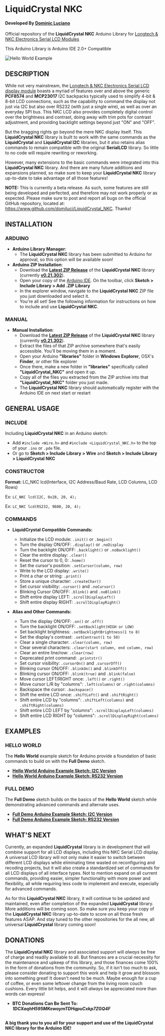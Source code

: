 # LiquidCrystal NKC

#### **Developed By [Dominic Luciano](https://www.github.com/domiluci)**

Official repository of the **LiquidCrystal NKC** Arduino Library for [Longtech & NKC Electronics Serial LCD Modules](http://media.nkcelectronics.com/datasheet/LCM2004SD-NSA-FBW.pdf)

This Arduino Library is Arduino IDE 2.0+ Compatible

![Hello World Example](https://i.ibb.co/HYcRqPY/Hello-World-2.jpg)

## DESCRIPTION

While not very mainstream, the [Longtech & NKC Electronics Serial LCD display module](http://media.nkcelectronics.com/datasheet/LCM2004SD-NSA-FBW.pdf) boasts a myriad of features over and above the generic **PCF8574** and **MCP23017** I2C backpacks typically used to simplify 4-bit & 8-bit LCD connections, such as the capability to command the display not just via I2C but also over RS232 (with just a single wire), as well as over an everyday SPI bus. This NKC LCD also provides completely digital control over the brightness and contrast, doing away with trim pots for contrast adjustment, and providing backlight settings beyond just "ON" and "OFF".

But the bragging rights go beyond the mere NKC display itself. This **LiquidCrystal NKC** library is built to work with the same commands as the **LiquidCrystal** and **LiquidCrystal I2C** libraries, but it also retains alias commands to remain compatible with the original **SerialLCD** library. So little to no code will require rewriting or reworking.

However, many extensions to the basic commands were integrated into this **LiquidCrystal NKC** library. And there are many future additions and expansions planned, so make sure to keep your **LiquidCrystal NKC** library up-to-date to take advantage of all those features!

**NOTE:** This is currently a beta release. As such, some features are still being developed and perfected, and therefore may not work properly or as expected. Please make sure to post and report all bugs on the official GitHub repository, located at: https://www.github.com/domiluci/LiquidCrystal_NKC. Thanks!

## INSTALLATION

### ARDUINO

* **Arduino Library Manager**: 
	* The **LiquidCrystal NKC** library has been submitted to Arduino for approval, so this option will be available soon!
* **Arduino ZIP Installation**:
	* Download the **[Latest ZIP Release](https://github.com/domiluci/LiquidCrystal_NKC/releases)** of the **LiquidCrystal NKC** library (currently **[v0.21.302](https://github.com/domiluci/LiquidCrystal_NKC/archive/refs/tags/v0.21.302.zip)**).
	* Open your copy of the [Arduino IDE](https://www.arduino.cc/en/software). On the toolbar, click **Sketch > Include Library > Add .ZIP Library**
	* In the explorer window, navigate to the **LiquidCrystal NKC** ZIP file you just downloaded and select it.
	* You're all set! See the following information for instructions on how to include and use **LiquidCrystal NKC**.
	
### MANUAL

* **Manual Installation**:
	* Download the **[Latest ZIP Release](https://github.com/domiluci/LiquidCrystal_NKC/releases)** of the **LiquidCrystal NKC** library (currently **[v0.21.302](https://github.com/domiluci/LiquidCrystal_NKC/archive/refs/tags/v0.21.302.zip)**).
	* Extract the files of that ZIP archive somewhere that's easily accessible. You'll be moving them in a moment.
	* Open your Arduino **"libraries"** folder in **Windows Explorer**, OSX's **Finder**, or other file explorer
	* Once there, make a new folder in **"libraries"** specifically called **"LiquidCrystal_NKC"** and open it up.
	* Copy all of the files you extracted from the ZIP archive into that **"LiquidCrystal_NKC"** folder you just made.
	* The **LiquidCrystal NKC** library should automatically register with the Arduino IDE on next start or restart

## GENERAL USAGE

### INCLUDE

Including **LiquidCrystal NKC** in an Arduino sketch:
	
* Add `#include <Wire.h>` and `#include <LiquidCrystal_NKC.h>` to the top of your `.ino` or `.pde` file.
* Or go to **Sketch > Include Library > Wire** and **Sketch > Include Library > LiquidCrystal NKC**

### CONSTRUCTOR

**Format:** LC_NKC lcd(Interface, I2C Address/Baud Rate, LCD Columns, LCD Rows)

Ex: `LC_NKC lcd(I2C, 0x28, 20, 4);`

Ex: `LC_NKC lcd(RS232, 9600, 20, 4);`

### COMMANDS
* **LiquidCrystal Compatible Commands:**
	* Initialize the LCD module: `.init()` or `.begin()`
	* Turn the display ON/OFF: `.display()` or `.noDisplay`
	* Turn the backlight ON/OFF: `.backlight()` or `.noBacklight()`
	* Clear the entire display: `.clear()`
	* Reset the cursor to 0, 0: `.home()`
	* Set the cursor's position: `.setCursor(column, row)`
	* Write to the LCD display: `.write()`
	* Print a char or string:  `.print()`
	* Store a unique character: `.createChar()`
	* Set cursor visibility: `.cursor()` and `.noCursor()`
	* Blinking Cursor ON/OFF: `.blink()` and `.noBlink()`
	* Shift entire display LEFT: `.scrollDisplayLeft()`
	* Shift entire display RIGHT: `.scrollDisplayRight()`

* **Alias and Other Commands:**
	* Turn the display ON/OFF: `.on()` or `.off()`
	* Turn the backlight ON/OFF: `.setBacklight(HIGH or LOW)`
	* Set backlight brightness: `.setBacklightBrightness(1 to 8)`
	* Set the display's contrast: `.setContrast(1 to 50)`
	* Clear a single character: `.clear(column, row)`
	* Clear several characters: `.clear(start column, end column, row)`
	* Clear an entire line/row: `.clear(row)`
	* Deprecated print command: `.printstr()`
	* Set cursor visibility: `.cursorOn()` and `.cursorOff()`
	* Blinking cursor ON/OFF: `.blinkOn()` and `.blinkOff()`
	* Blinking cursor ON/OFF: `.blink(true)` and `.blink(false)`
	* Move cursor LEFT/RIGHT once: `.left()` or `.right()`
	* Move cursor L/R by "columns": `.left(columns)` or `.right(columns)`
	* Backspace the cursor: `.backspace()`
	* Shift the entire LCD once: `.shiftLeft()` and `.shiftRight()`
	* Shift entire LCD by "columns": `.shiftLeft(columns)` and `.shiftRight(columns)`
	* Shift entire LCD LEFT by "columns": `.scrollDisplayLeft(columns)`
	* Shift entire LCD RIGHT by "columns": `.scrollDisplayRight(columns)`

	
## EXAMPLES

### HELLO WORLD

The **Hello World** example sketch for Arduino provide a foundation of basic commands to build on with the **Full Demo** sketch.

* **[Hello World Arduino Example Sketch: I2C Version](https://github.com/domiluci/LiquidCrystal_NKC/blob/main/examples/HelloWorld_I2C/HelloWorld_I2C.ino)**
* **[Hello World Arduino Example Sketch: RS232 Version](https://github.com/domiluci/LiquidCrystal_NKC/blob/main/examples/HelloWorld_RS232/HelloWorld_RS232.ino)**

### FULL DEMO

The **Full Demo** sketch builds on the basics of the **Hello World** sketch while demonstrating advanced commands and alternate uses.

* **[Full Demo Arduino Example Sketch: I2C Version](https://github.com/domiluci/LiquidCrystal_NKC/blob/main/examples/FullDemo_I2C/FullDemo_I2C.ino)**
* **[Full Demo Arduino Example Sketch: RS232 Version](https://github.com/domiluci/LiquidCrystal_NKC/blob/main/examples/FullDemo_RS232/FullDemo_RS232.ino)**

## WHAT'S NEXT

Currently, an expanded **LiquidCrystal** library is in development that will combine support for all LCD displays, including this NKC Serial LCD display. A universal LCD library will not only make it easier to switch between different LCD displays while eliminating time wasted on reconfiguring and recoding projects, but it will also create a standardized set of commands for all LCD displays of all interface types. Not to mention expand on all current commands, providing easier, simpler functionality with more power and flexibility, all while requiring less code to implement and execute, especially for advanced commands.

As for this **LiquidCrystal NKC** library, it will continue to be updated and maintained, even after completion of the expanded **LiquidCrystal** library. More additions will be coming soon. So make sure you keep your copy of the **LiquidCrystal NKC** library up-to-date to score on all those fresh features ASAP. And stay tuned to the other repositories for the all new, all universal **LiquidCrystal** library coming soon!

## DONATIONS

The **LiquidCrystal NKC** library and associated support will *always* be free of charge and readily available to all. But finances are a crucial necessity for the maintenance and upkeep of this library, and those finances come 100% in the form of donations from the community. So, if it isn't too much to ask, please consider donating to support this work and help it grow and blossom into something great! It doesn't need to be much. Maybe enough for a cup of coffee, or even some leftover change from the living room couch cushions. Every little bit helps, and it will *always* be appreciated more than words can express!

* **BTC Donations Can Be Sent To: *1DCXaqhH595MKewoymTDHqpuCxkp7ZGQ4F***

##

#### A big **thank you** to you all for your support and use of the **LiquidCrystal NKC** library for the Arduino IDE!

